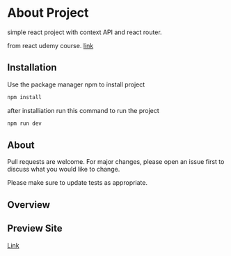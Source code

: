 # About Project

simple react project with context API and react router.

from react udemy course.
[link](https://www.udemy.com/course/react-tutorial-and-projects-course/)

## Installation

Use the package manager npm to install project

```bash
npm install
```

after installiation run this command to run the project

```bash
npm run dev
```

## About

Pull requests are welcome. For major changes, please open an issue first
to discuss what you would like to change.

Please make sure to update tests as appropriate.

## Overview

[](./public/screencapture-1.png)

[](./public/screencapture-2.png)

## Preview Site

[Link](https://unrivaled-mermaid-74de37.netlify.app/)
